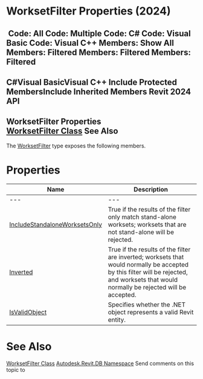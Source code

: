 # WorksetFilter Properties (2024)

﻿
 Code: All Code: Multiple Code: C# Code: Visual Basic Code: Visual C++  Members: Show All Members: Filtered Members: Filtered Members: Filtered   
---  
C#Visual BasicVisual C++
Include Protected MembersInclude Inherited Members
Revit 2024 API  
---  
WorksetFilter Properties  
[WorksetFilter Class](fa63f74c-8dee-019b-41c9-33aa48443f98.md "WorksetFilter Class") See Also  
---  
The [WorksetFilter](fa63f74c-8dee-019b-41c9-33aa48443f98.md "WorksetFilter Class") type exposes the following members.
# Properties
| Name | Description |
| --- | --- |
| --- | --- | --- |
| [IncludeStandaloneWorksetsOnly](7e636a4d-7b22-1100-9527-5cbf82c5d0e1.md "IncludeStandaloneWorksetsOnly Property") | True if the results of the filter only match stand-alone worksets; worksets that are not stand-alone will be rejected. |
| [Inverted](9ceaf72c-4ed9-0458-20c0-d2521bce4098.md "Inverted Property") | True if the results of the filter are inverted; worksets that would normally be accepted by this filter will be rejected, and worksets that would normally be rejected will be accepted. |
| [IsValidObject](31ab1202-d3b0-9734-eccd-dab172e123ca.md "IsValidObject Property") | Specifies whether the .NET object represents a valid Revit entity. |

# See Also
[WorksetFilter Class](fa63f74c-8dee-019b-41c9-33aa48443f98.md "WorksetFilter Class")
[Autodesk.Revit.DB Namespace](87546ba7-461b-c646-cbb1-2cb8f5bff8b2.md "Autodesk.Revit.DB Namespace")
Send comments on this topic to 